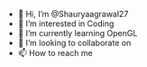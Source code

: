 - 👋 Hi, I’m @Shauryaagrawal27
- 👀 I’m interested in Coding
- 🌱 I’m currently learning OpenGL
- 💞️ I’m looking to collaborate on 
- 📫 How to reach me 

<!---
Shauryaagrawal27/Shauryaagrawal27 is a ✨ special ✨ repository because its `README.md` (this file) appears on your GitHub profile.
You can click the Preview link to take a look at your changes.
--->
